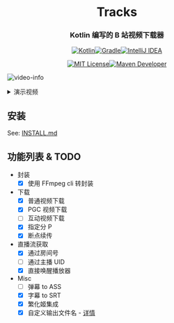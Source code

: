 # <h1 align="center">Tracks</h1>

<h3 align="center">Kotlin 编写的 B 站视频下载器</h3>

<!--Badges-->

<p align="center">
<a href="https://kotlinlang.org"><img 
src="https://img.shields.io/badge/Kotlin-%230095D5.svg?style=for-the-badge&logo=kotlin&logoColor=white" 
alt="Kotlin"/></a><a 
href="https://gradle.org/"><img 
src="https://img.shields.io/badge/Gradle-02303A.svg?style=for-the-badge&logo=Gradle&logoColor=white" 
alt="Gradle"/></a><a 
href="https://www.jetbrains.com/idea/"><img 
src="https://img.shields.io/badge/IDEA-000000.svg?style=for-the-badge&logo=intellij-idea&logoColor=white" 
alt="IntelliJ IDEA"/></a>
</p>

<p align="center">
<a 
href="https://opensource.org/licenses/MIT"><img 
src="https://img.shields.io/badge/License-MIT-blue?style=for-the-badge&logo=opensourceinitiative&logoColor=white" 
alt="MIT License"/></a><a 
href="https://github.com/Colerar/Tracks/releases"><img 
src="https://img.shields.io/github/v/release/Colerar/Tracks?style=for-the-badge" 
alt="Maven Developer"/></a></p>

![video-info](https://user-images.githubusercontent.com/62297254/154002674-83fb713f-0e26-4527-af5d-452e47eb7a5e.jpg)

<details>
<summary>演示视频</summary>

https://user-images.githubusercontent.com/62297254/154002139-1ac70e9f-0d05-4e9e-bd52-41460a676656.mp4

</details>

## 安装

See: [INSTALL.md](docs/_INSTALL.md)

## 功能列表 & TODO

- 封装
  - [X] 使用 FFmpeg cli 转封装
- 下载
  - [X] 普通视频下载
  - [X] PGC 视频下载
  - [ ] 互动视频下载
  - [X] 指定分 P
  - [X] 断点续传 
- 直播流获取
  - [X] 通过房间号
  - [ ] 通过主播 UID
  - [X] 直接唤醒播放器
- Misc
  - [ ] 弹幕 to ASS
  - [X] 字幕 to SRT
  - [X] 繁化姬集成
  - [X] 自定义输出文件名 - [详情](docs/custom-output.md)
